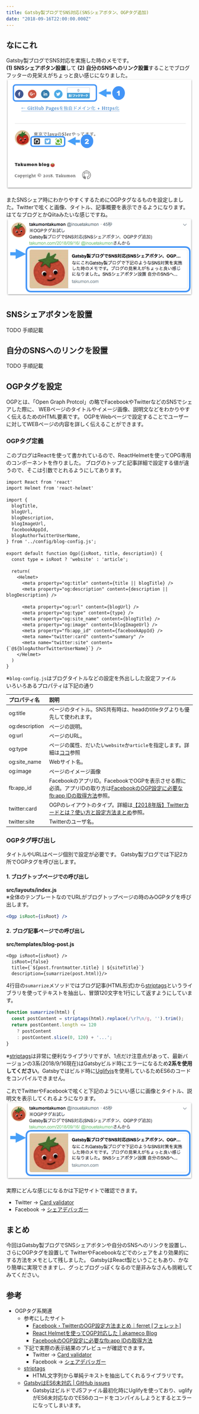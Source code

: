 ```yaml
---
title: Gatsby製ブログでSNS対応(SNSシェアボタン、OGPタグ追加)
date: "2018-09-16T22:00:00.000Z"
---
```


## なにこれ
Gatsby製ブログでSNS対応を実施した時のメモです。<br>
**(1) SNSシェアボタン設置**して **(2) 自分のSNSへのリンク設置**することでブログフッターの見栄えがちょっと良い感じになりました。
  ![ブログフッタ](./blog-footer.png)

またSNSシェア時にわかりやすくするためにOGPタグなるものを設定しました。Twitterで呟くと画像、タイトル、記事概要を表示できるようになります。<br>はてなブログとかQiitaみたいな感じですね。
  ![つぶやきサンプル](./tweet-sample.png)

##  SNSシェアボタンを設置
TODO 手順記載

## 自分のSNSへのリンクを設置
TODO 手順記載

## OGPタグを設定
OGPとは、「Open Graph Protcol」の略でFacebookやTwitterなどのSNSでシェアした際に、
WEBページのタイトルやイメージ画像、説明文などをわかりやすく伝えるためのHTML要素です。
OGPをWebページで設定することでユーザーに対してWEBページの内容を詳しく伝えることができます。

### OGPタグ定義
このブログはReactを使って書かれているので、ReactHelmetを使ってOPG専用のコンポーネントを作りました。
ブログのトップと記事詳細で設定する値が違うので、そこは引数でとれるようにしてあります。

```jsx{13,18-27}
import React from 'react'
import Helmet from 'react-helmet'

import {
  blogTitle,
  blogUrl,
  blogDescription,
  blogImageUrl,
  facebookAppId,
  blogAuthorTwitterUserName,
} from '../config/blog-config.js';

export default function Ogp({isRoot, title, description}) {
  const type = isRoot ? 'website' : 'article';

  return(
    <Helmet>
      <meta property="og:title" content={title || blogTitle} />
      <meta property="og:description" content={description || blogDescription} />

      <meta property="og:url" content={blogUrl} />
      <meta property="og:type" content={type} />
      <meta property="og:site_name" content={blogTitle} />
      <meta property="og:image" content={blogImageUrl} />
      <meta property="fb:app_id" content={facebookAppId} />
      <meta name="twitter:card" content="summary" />
      <meta name="twitter:site" content={`@${blogAuthorTwitterUserName}`} />
    </Helmet>
  )
}
```
※`blog-config.js`はブログタイトルなどの設定を外出しした設定ファイル<br>
いろいろあるプロパティは下記の通り

|プロパティ名|説明|
|:--|:--|
|og:title|ページのタイトル。SNS共有時は、headのtitleタグよりも優先して使われます。|
|og:description|ページの説明。|
|og:url|ページのURL。|
|og:type|ページの属性、だいたい`website`か`article`を指定します。詳細は[ココ](http://ogp.me/#types)参照|
|og:site_name|Webサイト名。|
|og:image|ページのイメージ画像|
|fb:app_id|FacebookのアプリID。FacebookでOGPを表示させる際に必須。アプリIDの取り方は[FacebookのOGP設定に必要なfb:app IDの取得方法](https://design-plus1.com/tcd-w/2018/01/facebook_app_id.html)参照。|
|twitter:card|OGPのレイアウトのタイプ。詳細は[【2018年版】Twitterカードとは？使い方と設定方法まとめ](https://saruwakakun.com/html-css/reference/twitter-card)参照。|
|twitter:site|Twitterのユーザ名。|


### OGPタグ呼び出し
タイトルやURLはページ個別で設定が必要です。
Gatsby製ブログでは下記2カ所でOGPタグを呼び出します。

#### 1. ブログトップページでの呼び出し
**src/layouts/index.js**<br>
※全体のテンプレートなのでURLがブログトップページの時のみOGPタグを呼び出します。
```jsx
<Ogp isRoot={isRoot} />
```

#### 2. ブログ記事ページでの呼び出し
**src/templates/blog-post.js**
```jsx{4}
<Ogp isRoot={isRoot} />
  isRoot={false}
  title={`${post.frontmatter.title} | ${siteTitle}`}
  description={sumarrize(post.html)}/>
```

4行目の`sumarrize`メソッドではブログ記事(HTML形式)から[striptags](https://github.com/ericnorris/striptags)というライブラリを使ってテキストを抽出し、冒頭120文字を1行にして返すようにしています。
```jsx
function sumarrize(html) {
  const postContent = striptags(html).replace(/\r?\n/g, '').trim();
  return postContent.length <= 120
    ? postContent
    : postContent.slice(0, 120) + '...';
}
```

※[striptags](https://github.com/ericnorris/striptags)は非常に便利なライブラリですが、1点だけ注意点があって、最新バージョンの3系(2018/9/16現在)はGatsbyビルド時にエラーになるため**2系を使用してください**。Gatsbyではビルド時に[Uglifyjs](https://github.com/mishoo/UglifyJS2)を使用しているためES6のコードをコンパイルできません。

これでTwitterやFacebookで呟くと下記のようにいい感じに画像とタイトル、説明文を表示してくれるようになります。
  ![つぶやきサンプル](./tweet-sample.png)

実際にどんな感じになるかは下記サイトで確認できます。
* Twitter → [Card validator](https://cards-dev.twitter.com/validator)
* Facebook → [シェアデバッガー](https://developers.facebook.com/tools/debug/)

## まとめ
今回はGatsby製ブログでSNSシェアボタンや自分のSNSへのリンクを設置し、さらにOGPタグを設置して
TwitterやFacebookなどでのシェアをより効果的にする方法をメモとして残しました。
GatsbyはReact製ということもあり、かなり簡単に実現できますし、グっとブログっぽくなるので是非みなさんも挑戦してみてください。

## 参考

* OGPタグ系関連
    * 参考にしたサイト
        * [Facebook・TwitterのOGP設定方法まとめ｜ferret [フェレット]](https://ferret-plus.com/610)
        * [React Helmetを使ってOGP対応した | akameco Blog](https://akameco.github.io/blog/react-helmet/)
        * [FacebookのOGP設定に必要なfb:app IDの取得方法](https://design-plus1.com/tcd-w/2018/01/facebook_app_id.html)
    * 下記で実際の表示結果のプレビューが確認できます。
        * Twitter → [Card validator](https://cards-dev.twitter.com/validator)
        * Facebook → [シェアデバッガー](https://developers.facebook.com/tools/debug/)
    * [striptags](https://github.com/ericnorris/striptags)
        * HTML文字列から単純テキストを抽出してくれるライブラリです。
    * [GatsbyはES6未対応 | GitHub issues](https://github.com/gatsbyjs/gatsby/issues/3780)
        * GatsbyはビルドでJSファイル最初化時にUglifyを使っており、uglifyがES6未対応なのでES6のコードをコンパイルしようとするとエラーになってしまいます。




